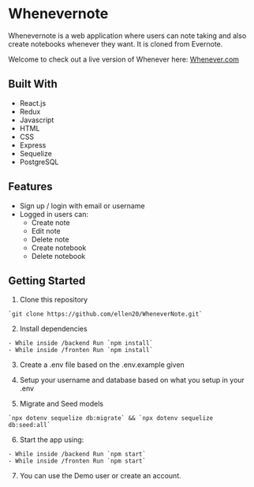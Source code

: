 # Whenevernote

Whenevernote is a web application where users can note taking and also create notebooks whenever they want. It is cloned from Evernote.

Welcome to check out a live version of Whenever here: [Whenever.com](https://whenever-note.herokuapp.com/)

## Built With
  - React.js
  - Redux
  - Javascript
  - HTML
  - CSS
  - Express
  - Sequelize
  - PostgreSQL

## Features
  - Sign up / login with email or username
  - Logged in users can:
    - Create note
    - Edit note
    - Delete note
    - Create notebook
    - Delete notebook

## Getting Started

  1. Clone this repository

    `git clone https://github.com/ellen20/WheneverNote.git`

  2. Install dependencies

    - While inside /backend Run `npm install`
    - While inside /fronten Run `npm install`

  3. Create a .env file based on the .env.example given

  4. Setup your username and database based on what you setup in your .env

  5. Migrate and Seed models

    `npx dotenv sequelize db:migrate` && `npx dotenv sequelize db:seed:all`

  6. Start the app using:

    - While inside /backend Run `npm start`
    - While inside /fronten Run `npm start`

  7. You can use the Demo user or create an account.
